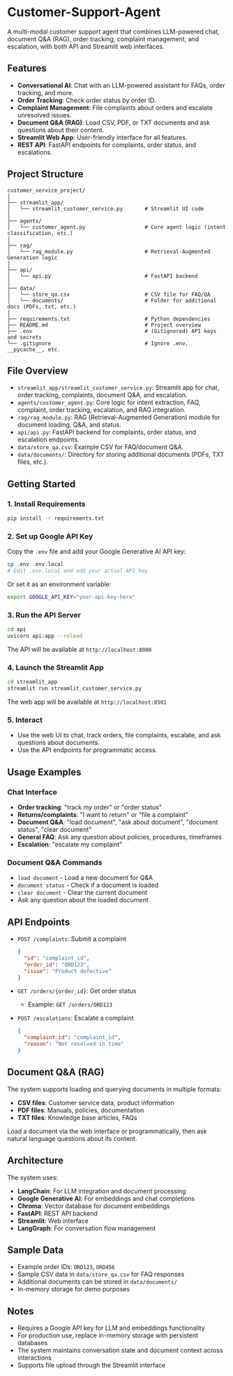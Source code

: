 # Customer-Support-Agent

A multi-modal customer support agent that combines LLM-powered chat, document Q&A (RAG), order tracking, complaint management, and escalation, with both API and Streamlit web interfaces.

## Features

- **Conversational AI**: Chat with an LLM-powered assistant for FAQs, order tracking, and more.
- **Order Tracking**: Check order status by order ID.
- **Complaint Management**: File complaints about orders and escalate unresolved issues.
- **Document Q&A (RAG)**: Load CSV, PDF, or TXT documents and ask questions about their content.
- **Streamlit Web App**: User-friendly interface for all features.
- **REST API**: FastAPI endpoints for complaints, order status, and escalations.

## Project Structure

```
customer_service_project/
│
├── streamlit_app/
│   └── streamlit_customer_service.py       # Streamlit UI code
│
├── agents/
│   └── customer_agent.py                   # Core agent logic (intent classification, etc.)
│
├── rag/
│   └── rag_module.py                       # Retrieval-Augmented Generation logic
│
├── api/
│   └── api.py                              # FastAPI backend
│
├── data/
│   └── store_qa.csv                        # CSV file for FAQ/QA
│   └── documents/                          # Folder for additional docs (PDFs, txt, etc.)
│
├── requirements.txt                        # Python dependencies
├── README.md                               # Project overview
├── .env                                    # (Gitignored) API keys and secrets
└── .gitignore                              # Ignore .env, __pycache__, etc.
```

## File Overview

- `streamlit_app/streamlit_customer_service.py`: Streamlit app for chat, order tracking, complaints, document Q&A, and escalation.
- `agents/customer_agent.py`: Core logic for intent extraction, FAQ, complaint, order tracking, escalation, and RAG integration.
- `rag/rag_module.py`: RAG (Retrieval-Augmented Generation) module for document loading, Q&A, and status.
- `api/api.py`: FastAPI backend for complaints, order status, and escalation endpoints.
- `data/store_qa.csv`: Example CSV for FAQ/document Q&A.
- `data/documents/`: Directory for storing additional documents (PDFs, TXT files, etc.).

## Getting Started

### 1. Install Requirements

```bash
pip install -r requirements.txt
```

### 2. Set up Google API Key

Copy the `.env` file and add your Google Generative AI API key:

```bash
cp .env .env.local
# Edit .env.local and add your actual API key
```

Or set it as an environment variable:

```bash
export GOOGLE_API_KEY="your-api-key-here"
```

### 3. Run the API Server

```bash
cd api
uvicorn api:app --reload
```

The API will be available at `http://localhost:8000`

### 4. Launch the Streamlit App

```bash
cd streamlit_app
streamlit run streamlit_customer_service.py
```

The web app will be available at `http://localhost:8501`

### 5. Interact

- Use the web UI to chat, track orders, file complaints, escalate, and ask questions about documents.
- Use the API endpoints for programmatic access.

## Usage Examples

### Chat Interface
- **Order tracking**: "track my order" or "order status"
- **Returns/complaints**: "I want to return" or "file a complaint"
- **Document Q&A**: "load document", "ask about document", "document status", "clear document"
- **General FAQ**: Ask any question about policies, procedures, timeframes
- **Escalation**: "escalate my complaint"

### Document Q&A Commands
- `load document` - Load a new document for Q&A
- `document status` - Check if a document is loaded
- `clear document` - Clear the current document
- Ask any question about the loaded document

## API Endpoints

- `POST /complaints`: Submit a complaint
  ```json
  {
    "id": "complaint_id",
    "order_id": "ORD123",
    "issue": "Product defective"
  }
  ```

- `GET /orders/{order_id}`: Get order status
  - Example: `GET /orders/ORD123`

- `POST /escalations`: Escalate a complaint
  ```json
  {
    "complaint_id": "complaint_id",
    "reason": "Not resolved in time"
  }
  ```

## Document Q&A (RAG)

The system supports loading and querying documents in multiple formats:

- **CSV files**: Customer service data, product information
- **PDF files**: Manuals, policies, documentation
- **TXT files**: Knowledge base articles, FAQs

Load a document via the web interface or programmatically, then ask natural language questions about its content.

## Architecture

The system uses:

- **LangChain**: For LLM integration and document processing
- **Google Generative AI**: For embeddings and chat completions
- **Chroma**: Vector database for document embeddings
- **FastAPI**: REST API backend
- **Streamlit**: Web interface
- **LangGraph**: For conversation flow management

## Sample Data

- Example order IDs: `ORD123`, `ORD456`
- Sample CSV data in `data/store_qa.csv` for FAQ responses
- Additional documents can be stored in `data/documents/`
- In-memory storage for demo purposes

## Notes

- Requires a Google API key for LLM and embeddings functionality
- For production use, replace in-memory storage with persistent databases
- The system maintains conversation state and document context across interactions
- Supports file upload through the Streamlit interface